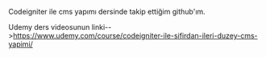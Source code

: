 Codeigniter ile cms yapımı dersinde takip ettiğim github'ım.

Udemy ders videosunun linki-->https://www.udemy.com/course/codeigniter-ile-sifirdan-ileri-duzey-cms-yapimi/